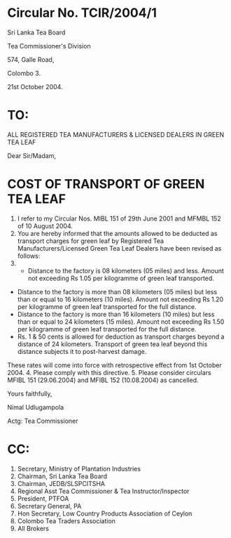 # Circular No. TCIR/2004/1

Sri Lanka Tea Board

Tea Commissioner's Division

574, Galle Road,

Colombo 3.

21st October 2004.

# TO:

ALL REGISTERED TEA MANUFACTURERS & LICENSED DEALERS IN GREEN TEA LEAF

Dear Sir/Madam,

# COST OF TRANSPORT OF GREEN TEA LEAF

1. I refer to my Circular Nos. MIBL 151 of 29th June 2001 and MFMBL 152 of 10 August 2004.
2. You are hereby informed that the amounts allowed to be deducted as transport charges for green leaf by Registered Tea Manufacturers/Licensed Green Tea Leaf Dealers have been revised as follows:
3. - Distance to the factory is 08 kilometers (05 miles) and less. Amount not exceeding Rs 1.05 per kilogramme of green leaf transported.
- Distance to the factory is more than 08 kilometers (05 miles) but less than or equal to 16 kilometers (10 miles). Amount not exceeding Rs 1.20 per kilogramme of green leaf transported for the full distance.
- Distance to the factory is more than 16 kilometers (10 miles) but less than or equal to 24 kilometers (15 miles). Amount not exceeding Rs 1.50 per kilogramme of green leaf transported for the full distance.
- Rs. 1 & 50 cents is allowed for deduction as transport charges beyond a distance of 24 kilometers. Transport of green tea leaf beyond this distance subjects it to post-harvest damage.

These rates will come into force with retrospective effect from 1st October 2004.
4. Please comply with this directive.
5. Please consider circulars MFIBL 151 (29.06.2004) and MFIBL 152 (10.08.2004) as cancelled.

Yours faithfully,

Nimal Udlugampola

Actg: Tea Commissioner

# CC:

1. Secretary, Ministry of Plantation Industries
2. Chairman, Sri Lanka Tea Board
3. Chairman, JEDB/SLSPCITSHA
4. Regional Asst Tea Commissioner & Tea Instructor/Inspector
5. President, PTFOA
6. Secretary General, PA
7. Hon Secretary, Low Country Products Association of Ceylon
8. Colombo Tea Traders Association
9. All Brokers